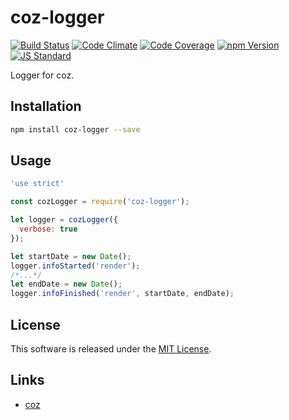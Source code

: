 coz-logger
==========

<!---
This file is generated by ape-tmpl. Do not update manually.
--->

<!-- Badge Start -->
<a name="badges"></a>

[![Build Status][bd_travis_shield_url]][bd_travis_url]
[![Code Climate][bd_codeclimate_shield_url]][bd_codeclimate_url]
[![Code Coverage][bd_codeclimate_coverage_shield_url]][bd_codeclimate_url]
[![npm Version][bd_npm_shield_url]][bd_npm_url]
[![JS Standard][bd_standard_shield_url]][bd_standard_url]

[bd_repo_url]: https://github.com/coz-repo/coz-logger
[bd_travis_url]: http://travis-ci.org/coz-repo/coz-logger
[bd_travis_shield_url]: http://img.shields.io/travis/coz-repo/coz-logger.svg?style=flat
[bd_travis_com_url]: http://travis-ci.com/coz-repo/coz-logger
[bd_travis_com_shield_url]: https://api.travis-ci.com/coz-repo/coz-logger.svg?token=
[bd_license_url]: https://github.com/coz-repo/coz-logger/blob/master/LICENSE
[bd_codeclimate_url]: http://codeclimate.com/github/coz-repo/coz-logger
[bd_codeclimate_shield_url]: http://img.shields.io/codeclimate/github/coz-repo/coz-logger.svg?style=flat
[bd_codeclimate_coverage_shield_url]: http://img.shields.io/codeclimate/coverage/github/coz-repo/coz-logger.svg?style=flat
[bd_gemnasium_url]: https://gemnasium.com/coz-repo/coz-logger
[bd_gemnasium_shield_url]: https://gemnasium.com/coz-repo/coz-logger.svg
[bd_npm_url]: http://www.npmjs.org/package/coz-logger
[bd_npm_shield_url]: http://img.shields.io/npm/v/coz-logger.svg?style=flat
[bd_standard_url]: http://standardjs.com/
[bd_standard_shield_url]: https://img.shields.io/badge/code%20style-standard-brightgreen.svg

<!-- Badge End -->


<!-- Description Start -->
<a name="description"></a>

Logger for coz.

<!-- Description End -->




<!-- Sections Start -->
<a name="sections"></a>

<!-- Section from "doc/guides/01.Installation.md.hbs" Start -->

<a name="section-doc-guides-01-installation-md"></a>

Installation
-----

```bash
npm install coz-logger --save
```


<!-- Section from "doc/guides/01.Installation.md.hbs" End -->

<!-- Section from "doc/guides/02.Usage.md.hbs" Start -->

<a name="section-doc-guides-02-usage-md"></a>

Usage
----

```javascript
'use strict'

const cozLogger = require('coz-logger');

let logger = cozLogger({
  verbose: true
});

let startDate = new Date();
logger.infoStarted('render');
/*...*/
let endDate = new Date();
logger.infoFinished('render', startDate, endDate);
```

<!-- Section from "doc/guides/02.Usage.md.hbs" End -->


<!-- Sections Start -->


<!-- LICENSE Start -->
<a name="license"></a>

License
-------
This software is released under the [MIT License](https://github.com/coz-repo/coz-logger/blob/master/LICENSE).

<!-- LICENSE End -->


<!-- Links Start -->
<a name="links"></a>

Links
------

+ [coz][coz_url]

[coz_url]: https://github.com/coz-repo/coz

<!-- Links End -->
